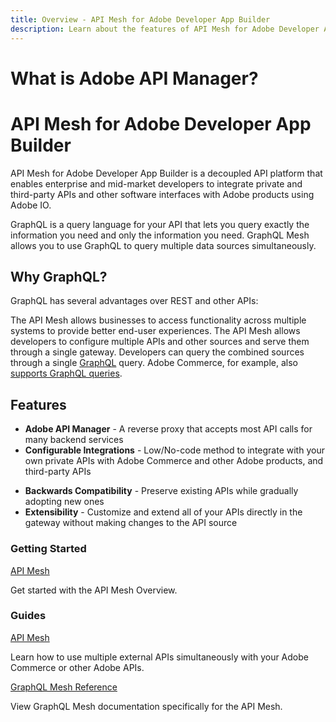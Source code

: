 ```yaml
---
title: Overview - API Mesh for Adobe Developer App Builder
description: Learn about the features of API Mesh for Adobe Developer App Builder.
---
```


# What is Adobe API Manager?

# API Mesh for Adobe Developer App Builder

API Mesh for Adobe Developer App Builder is a decoupled API platform that enables enterprise and mid-market developers to integrate private and third-party APIs and other software interfaces with Adobe products using Adobe IO.

<InlineAlert variant="info" slots="text"/>

GraphQL is a query language for your API that lets you query exactly the information you need and only the information you need. GraphQL Mesh allows you to use GraphQL to query multiple data sources simultaneously.

## Why GraphQL?

GraphQL has several advantages over REST and other APIs:

The API Mesh allows businesses to access functionality across multiple systems to provide better end-user experiences. The API Mesh allows developers to configure multiple APIs and other sources and serve them through a single gateway. Developers can query the combined sources through a single [GraphQL] query. Adobe Commerce, for example, also [supports GraphQL queries].

## Features

-  **Adobe API Manager** - A reverse proxy that accepts most API calls for many backend services
-  **Configurable Integrations** - Low/No-code method to integrate with your own private APIs with Adobe Commerce and other Adobe products, and third-party APIs
<!-- The two features below likely refer to the App Builder and may need to be deleted before beta -->
-  **Backwards Compatibility** - Preserve existing APIs while gradually adopting new ones
-  **Extensibility** - Customize and extend all of your APIs directly in the gateway without making changes to the API source

### Getting Started

[API Mesh](gateway/overview.md)

Get started with the API Mesh Overview.

<DiscoverBlock slots="heading, link, text"/>

### Guides

[API Mesh](./gateway/)

Learn how to use multiple external APIs simultaneously with your Adobe Commerce or other Adobe APIs.

<DiscoverBlock slots="link, text"/>

[GraphQL Mesh Reference](./reference/)

View GraphQL Mesh documentation specifically for the API Mesh.

<!-- Link Definitions -->

[GraphQL]: https://graphql.org/
[supports GraphQL queries]: https://devdocs.magento.com/guides/v2.4/graphql/index.html
